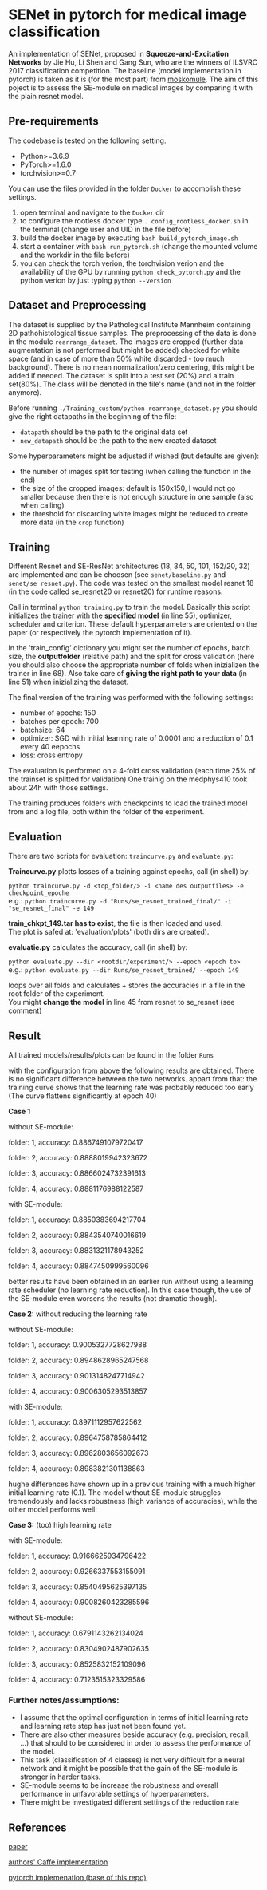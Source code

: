 # SENet in pytorch for medical image classification

An implementation of SENet, proposed in **Squeeze-and-Excitation Networks** by Jie Hu, Li Shen and Gang Sun, who are the winners of ILSVRC 2017 classification competition. The baseline (model implementation in pytorch) is taken as it is (for the most part) from [moskomule](https://github.com/moskomule/senet.pytorch/tree/58844943617b5215f2d3eab149735ac4a66ed393). The aim of this poject is to assess the SE-module on medical images by comparing it with the plain resnet model.


## Pre-requirements

The codebase is tested on the following setting.

* Python>=3.6.9
* PyTorch>=1.6.0
* torchvision>=0.7

You can use the files provided in the folder `Docker` to accomplish these settings.
1. open terminal and navigate to the `Docker` dir
2. to configure the rootless docker type `. config_rootless_docker.sh` in the terminal (change user and UID in the file before)
3. build the docker image by executing `bash build_pytorch_image.sh`
4. start a container with `bash run_pytorch.sh` (change the mounted volume and the workdir in the file before)
5. you can check the torch verion, the torchvision verion and the availability of the GPU by running `python check_pytorch.py` and the python verion by just        typing `python --version`

## Dataset and Preprocessing

The dataset is supplied by the Pathological Institute Mannheim containing 2D pathohistological tissue samples. The preprocessing of the data is done in the module `rearrange_dataset`. The images are cropped (further data augmentation is not performed but might be added) checked for white space (and in case of more than 50% white discarded - too much background). There is no mean normalization/zero centering, this might be added  if needed. The dataset is split into a test set (20%) and a train set(80%). The class will be denoted in the file's name (and not in the folder anymore).

Before running `./Training_custom/python rearrange_dataset.py` you should give the right datapaths in the beginning of the file:
* `datapath` should be the path to the original data set
* `new_datapath` should be the path to the new created dataset

Some hyperparameters might be adjusted if wished (but defaults are given):
- the number of images split for testing (when calling the function in the end)
- the size of the cropped images: default is 150x150, I would not go smaller because then there is not enough structure in one sample (also when calling)
- the threshold for discarding white images might be reduced to create more data (in the `crop` function)

## Training

Different Resnet and SE-ResNet architectures (18, 34, 50, 101, 152/20, 32) are implemented and can be choosen (see `senet/baseline.py` and `senet/se_resnet.py`).
The code was tested on the smallest model resnet 18 (in the code called se_resnet20 or resnet20) for runtime reasons. 

Call in terminal `python training.py` to train the model. 
Basically this script initializes the trainer with the **specified model** (in line 55), optimizer, scheduler and criterion.
These default hyperparameters are oriented on the paper (or respectively the pytorch implementation of it). 

In the 'train_config' dictionary you might set the number of epochs, batch size, the **outputfolder** (relative path)
and the split for cross validation (here you should also choose the appropriate number of folds when inizializen the trainer in line 68).
Also take care of **giving the right path to your data** (in line 51) when inizializing the dataset.

The final version of the training was performed with the following settings:
* number of epochs: 150
* batches per epoch: 700
* batchsize: 64
* optimizer: SGD with initial learning rate of 0.0001 and a reduction of 0.1 every 40 eepochs
* loss: cross entropy

The evaluation is performed on a 4-fold cross validation (each time 25% of the trainset is splitted for validation)
One trainig on the medphys410 took about 24h with those settings.

The training produces folders with checkpoints to load the trained model from and a log file, both within the folder of the experiment. 

## Evaluation

There are two scripts for evaluation: `traincurve.py` and `evaluate.py`:

**Traincurve.py** plotts losses of a training against epochs, call (in shell) by:
 
`python traincurve.py -d <top_folder/> -i <name des outputfiles> -e checkpoint_epoche`  
e.g.: `python traincurve.py -d "Runs/se_resnet_trained_final/" -i "se_resnet_final" -e 149`
 
**train_chkpt_149.tar has to exist**, the file is then loaded and used.  
The plot is safed at: 'evaluation/plots' (both dirs are created).

**evaluatie.py** calculates the accuracy, call (in shell) by: 

`python evaluate.py --dir <rootdir/experiment/> --epoch <epoch to> `  
e.g.: `python evaluate.py --dir Runs/se_resnet_trained/ --epoch 149`

loops over all folds and calculates + stores the accuracies in a file in the root folder of the experiment.  
You might **change the model** in line 45 from resnet to se_resnet (see comment)


## Result

All trained models/results/plots can be found in the folder `Runs`

with the configuration from above the following results are obtained. There is no significant difference between the two networks.
appart from that: the training curve shows that the learning rate was probably reduced too early (The curve flattens significantly at epoch 40)

**Case 1**

without SE-module:

folder: 1, accuracy: 0.8867491079720417 

folder: 2, accuracy: 0.8888019942323672 

folder: 3, accuracy: 0.8866024732391613 

folder: 4, accuracy: 0.8881176988122587 

with SE-module:

folder: 1, accuracy: 0.8850383694217704 

folder: 2, accuracy: 0.8843540740016619 

folder: 3, accuracy: 0.8831321178943252 

folder: 4, accuracy: 0.8847450999560096


better results have been obtained in an earlier run without using a learning rate scheduler (no learning rate reduction).
In this case though, the use of the SE-module even worsens the results (not dramatic though). 


**Case 2:** without reducing the learning rate

without SE-module:

folder: 1, accuracy: 0.9005327728627988 

folder: 2, accuracy: 0.8948628965247568 

folder: 3, accuracy: 0.9013148247714942 

folder: 4, accuracy: 0.9006305293513857 

with SE-module:

folder: 1, accuracy: 0.8971112957622562 

folder: 2, accuracy: 0.8964758785864412 

folder: 3, accuracy: 0.8962803656092673 

folder: 4, accuracy: 0.8983821301138863 

hughe differences have shown up in a previous training with a much higher initial learning rate (0.1). The model without SE-module struggles tremendously and lacks robustness (high variance of accuracies), while the other model performs well:

**Case 3:** (too) high learning rate

with SE-module:

folder: 1, accuracy: 0.9166625934796422 

folder: 2, accuracy: 0.9266337553155091 

folder: 3, accuracy: 0.8540495625397135 

folder: 4, accuracy: 0.9008260423285596 

without SE-module:

folder: 1, accuracy: 0.6791143262134024 

folder: 2, accuracy: 0.8304902487902635 

folder: 3, accuracy: 0.8525832152109096 

folder: 4, accuracy: 0.7123515323329586 

### Further notes/assumptions:

* I assume that the optimal configuration in terms of initial learning rate and learning rate step has just not been found yet. 
* There are also other measures beside accuracy (e.g. precision, recall, ...) that should to be considered in order to assess the performance of the model.
* This task (classification of 4 classes) is not very difficult for a neural network and it might be possible that the gain of the SE-module is stronger in harder tasks.
* SE-module seems to be increase the robustness and overall performance in unfavorable settings of hyperparameters.
* There might be investigated different settings of the reduction rate



## References

[paper](https://arxiv.org/pdf/1709.01507.pdf)

[authors' Caffe implementation](https://github.com/hujie-frank/SENet)

[pytorch implemenation (base of this repo)](https://github.com/moskomule/senet.pytorch/tree/58844943617b5215f2d3eab149735ac4a66ed393)
